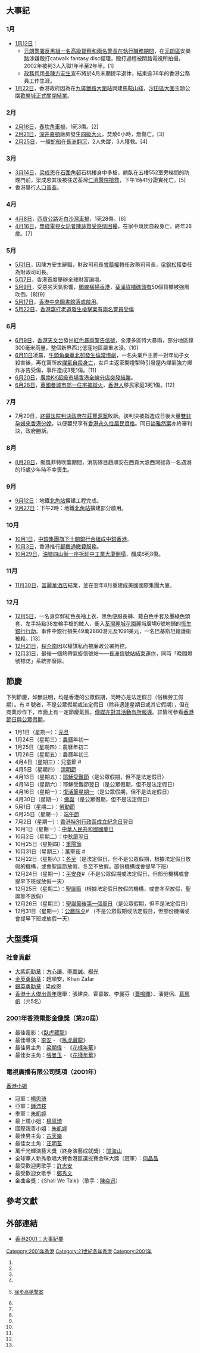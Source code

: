 ## 大事記

### 1月

  - [1月12日](../Page/1月12日.md "wikilink")：
      - [元朗警署](../Page/元朗警署.md "wikilink")[反黑組一名高級督察和兩名警長在執行職務期間](../Page/有組織罪案及三合會調查科.md "wikilink")，在[元朗區](../Page/元朗區.md "wikilink")安樂路涉嫌毆打catwalk fantasy disc經理，毆打過程被閉路電視所拍攝，2002年被判3人入獄1年半至2年半。\[1\]
      - [政務司司長](https://zh.wikipedia.org/wiki/政務司司長 "wikilink")[陳方安生](../Page/陳方安生.md "wikilink")宣布將於4月末期提早退休，結束逾38年的香港公務員工作生涯。
  - [1月22日](../Page/1月22日.md "wikilink")，香港政府因為在[九廣鐵路](../Page/九廣鐵路.md "wikilink")[大圍站](../Page/大圍站.md "wikilink")興建[馬鞍山綫](../Page/馬鞍山綫.md "wikilink")，[沙田區](../Page/沙田區.md "wikilink")[大圍](../Page/大圍.md "wikilink")主題公園[歡樂城正式關閉結業](https://zh.wikipedia.org/wiki/歡樂城 "wikilink")。

### 2月

  - [2月18日](../Page/2月18日.md "wikilink")，[舂坎角車禍](https://zh.wikipedia.org/wiki/舂坎角 "wikilink")，1死3傷。\[2\]
  - [2月21日](../Page/2月21日.md "wikilink")，[深井](../Page/深井.md "wikilink")[嘉頓](../Page/嘉頓.md "wikilink")廠房發生[四級大火](https://zh.wikipedia.org/wiki/香港火警分級制度#四級火警 "wikilink")，焚燒6小時，無傷亡。\[3\]
  - [2月25日](../Page/2月25日.md "wikilink")，一艘[蛇船在](https://zh.wikipedia.org/wiki/蛇船 "wikilink")[長洲翻沉](../Page/長洲_\(香港\).md "wikilink")，2人失蹤，3人獲救。\[4\]

### 3月

  - [3月14日](../Page/3月14日.md "wikilink")，[梁成恩](../Page/梁成恩.md "wikilink")在[石圍角邨](../Page/石圍角邨.md "wikilink")石桃樓身中多槍，躺臥在五樓552室旁梯間的防煙門前，梁成恩其後被往送荃灣[仁濟醫院搶救](https://zh.wikipedia.org/wiki/仁濟醫院_\(香港\) "wikilink")，下午1時41分證實死亡。\[5\]
  - 香港舉行[人口普查](../Page/人口普查.md "wikilink")。

### 4月

  - [4月8日](../Page/4月8日.md "wikilink")，[西貢公路](../Page/西貢公路.md "wikilink")近[白沙灣車禍](../Page/白沙灣_\(西貢\).md "wikilink")，1死28傷。\[6\]
  - [4月16日](../Page/4月16日.md "wikilink")，[無綫電視女記者](https://zh.wikipedia.org/wiki/無綫電視 "wikilink")[陳詠賢受感情困擾](https://zh.wikipedia.org/wiki/陳詠賢 "wikilink")，在家中燒炭自殺身亡，終年26歲。\[7\]

### 5月

  - [5月1日](../Page/5月1日.md "wikilink")，因陳方安生辭職，財政司司長[曾蔭權](../Page/曾蔭權.md "wikilink")轉任政務司司長，[梁錦松](../Page/梁錦松.md "wikilink")獲委任為財政司司長。
  - [5月7日](../Page/5月7日.md "wikilink")，香港首度舉辦全球財富論壇。
  - [5月9日](../Page/5月9日.md "wikilink")，受惡劣天氣影響，[颮線橫掃香港](https://zh.wikipedia.org/wiki/颮線 "wikilink")，[葵涌貨櫃碼頭有](https://zh.wikipedia.org/wiki/葵涌貨櫃碼頭 "wikilink")50個貨櫃被強風吹倒。\[8\]\[9\]
  - [5月17日](../Page/5月17日.md "wikilink")，[香港中央圖書館落成啟用](https://zh.wikipedia.org/wiki/香港中央圖書館 "wikilink")。
  - [5月22日](../Page/5月22日.md "wikilink")，[香港窩打老道發生槍擊案有兩名警員受傷](https://zh.wikipedia.org/wiki/香港窩打老道 "wikilink")

### 6月

  - [6月9日](../Page/6月9日.md "wikilink")，[香港天文台](../Page/香港天文台.md "wikilink")發出[紅色暴雨警告信號](https://zh.wikipedia.org/wiki/紅色暴雨警告信號 "wikilink")，全港多區特大暴雨，部分地區錄300毫米雨量，整個新界西北低窪地區嚴重水浸。\[10\]
  - [6月11日](../Page/6月11日.md "wikilink")凌晨，[牛頭角](../Page/牛頭角.md "wikilink")[樂華北邨發生倫常慘劇](../Page/樂華邨.md "wikilink")，一名失業戶主將一對年幼子女殺害後，再在寓所放[煤氣自殺身亡](https://zh.wikipedia.org/wiki/煤氣 "wikilink")，女戶主返家開燈掣時引發屋內煤氣強力爆炸亦告受傷，事件造成3死1傷。\[11\]
  - [6月20日](../Page/6月20日.md "wikilink")，[廣南KK超級市場香港全線分店突發結業](https://zh.wikipedia.org/wiki/廣南KK超級市場 "wikilink")。
  - [6月28日](../Page/6月28日.md "wikilink")，[英國](https://zh.wikipedia.org/wiki/英國 "wikilink")[曼城市郊一住宅被縱火](../Page/曼彻斯特.md "wikilink")，[香港人](../Page/香港人.md "wikilink")移民家庭3死1傷。\[12\]

### 7月

  - 7月20日，[終審法院判決政府在](../Page/香港特別行政區終審法院.md "wikilink")[莊豐源案](../Page/莊豐源案.md "wikilink")敗訴。該判決被指造成日後大量[雙非孕婦來香港分娩](https://zh.wikipedia.org/wiki/雙非孕婦 "wikilink")，以便嬰兒享有[香港永久性居民資格](https://zh.wikipedia.org/wiki/香港永久性居民 "wikilink")。同日[談雅然案](../Page/談雅然案.md "wikilink")亦終審判決，政府勝訴。

### 8月

  - [8月28日](../Page/8月28日.md "wikilink")，颱風菲特吹襲期間，消防隊目趙順安在西貢大浪西灣拯救一名遇溺的15歲少年時不幸喪生。

### 9月

  - [9月12日](../Page/9月12日.md "wikilink")：地鐵[北角站](../Page/北角站.md "wikilink")擴建工程完成。
  - [9月27日](../Page/9月27日.md "wikilink")：下午2時：地鐵[北角站](../Page/北角站.md "wikilink")擴建部分啟用。

### 10月

  - [10月1日](../Page/10月1日.md "wikilink")，[中銀集團旗下十間銀行合組成](https://zh.wikipedia.org/wiki/中銀集團 "wikilink")[中銀香港](https://zh.wikipedia.org/wiki/中銀香港 "wikilink")。
  - [10月3日](../Page/10月3日.md "wikilink")，香港推行[郵繳通繳費服務](https://zh.wikipedia.org/wiki/郵繳通 "wikilink")。
  - [10月29日](../Page/10月29日.md "wikilink")，[油塘](../Page/油塘.md "wikilink")[四山街一座](https://zh.wikipedia.org/wiki/四山街 "wikilink")[拆卸中工業大廈倒塌](https://zh.wikipedia.org/wiki/油塘拆卸中工廈倒塌事故 "wikilink")，釀成6死8傷。

### 11月

  - [11月30日](../Page/11月30日.md "wikilink")，[富麗華酒店](../Page/富麗華酒店.md "wikilink")結業，並在翌年8月重建成美國國際集團大廈。

### 12月

  - [12月5日](../Page/12月5日.md "wikilink")，一名身穿鮮紅色長袖上衣、黑色便服長褲、戴白色手套及墨綠色頭套、左手持點38左輪手槍的賊人，衝入[荃灣](../Page/荃灣.md "wikilink")[麗城花園](../Page/麗城花園.md "wikilink")麗城廣場6號地舖的[恆生銀行行劫](https://zh.wikipedia.org/wiki/恆生銀行 "wikilink")。事件中銀行損失49萬2880港元及1091美元，一名巴基斯坦籍護衞被殺。\[13\]
  - [12月21日](../Page/12月21日.md "wikilink")，[程介南](../Page/程介南.md "wikilink")因以權謀私而被廉政公署拘控。
  - [12月31日](../Page/12月31日.md "wikilink")，最後一個熱帶氣旋信號站——[長洲信號站結束運作](../Page/長洲_\(香港\).md "wikilink")，同時「晚間燈號標誌」系統亦廢除。

## 節慶

下列節慶，如無註明，均是香港的公眾假期，同時亦是法定假日（俗稱勞工假期）。有 \# 號者，不是公眾假期或法定假日（除非適逢星期日或其它假期），但在商業炒作下，市面上有一定節慶氣氛，[傳媒亦對其活動有所報導](../Page/香港傳媒.md "wikilink")。詳情可參看[香港節日與公眾假期](../Page/香港節日與公眾假期.md "wikilink")。

  - 1月1日（星期一）：[元旦](../Page/元旦.md "wikilink")
  - 1月24日（星期三）：[農曆](../Page/農曆.md "wikilink")年初一
  - 1月25日（星期四）：農曆年初二
  - 1月26日（星期五）：農曆年初三
  - 4月4日（星期三）：兒童節 \#
  - 4月5日（星期四）：[清明節](https://zh.wikipedia.org/wiki/清明節 "wikilink")
  - 4月13日（星期五）：[耶穌受難節](https://zh.wikipedia.org/wiki/耶穌受難日 "wikilink")（是公眾假期，但不是法定假日）
  - 4月14日（星期六）：耶穌受難節翌日（是公眾假期，但不是法定假日）
  - 4月16日（星期一）：[復活節星期一](https://zh.wikipedia.org/wiki/復活節 "wikilink")（是公眾假期，但不是法定假日）
  - 4月30日（星期一）：[佛誕](../Page/佛誕.md "wikilink")（是公眾假期，但不是法定假日）
  - 5月1日（星期二）：[勞動節](https://zh.wikipedia.org/wiki/國際勞動節 "wikilink")
  - 6月25日（星期一）：[端午節](https://zh.wikipedia.org/wiki/端午節 "wikilink")
  - 7月2日（星期一）：[香港特別行政區成立紀念日](../Page/香港特別行政區成立紀念日.md "wikilink")翌日
  - 10月1日（星期一）：[中華人民共和國國慶日](https://zh.wikipedia.org/wiki/中華人民共和國國慶日 "wikilink")
  - 10月2日（星期二）：[中秋節翌日](https://zh.wikipedia.org/wiki/中秋節 "wikilink")
  - 10月25日（星期四）：[重陽節](../Page/重陽節.md "wikilink")
  - 10月31日（星期三）：[萬聖夜](https://zh.wikipedia.org/wiki/萬聖夜 "wikilink") \#
  - 12月22日（星期六）：[冬至](../Page/冬至.md "wikilink")（是法定假日，但不是公眾假期，根據法定假日放假的機構，或會聖誕節放假，冬至不放假。部份機構或會提早下班）
  - 12月24日（星期一）：[平安夜](../Page/聖誕夜.md "wikilink")\#（不是公眾假期或法定假日，但部份機構或會提早下班或放假一天）
  - 12月25日（星期二）：[聖誕節](https://zh.wikipedia.org/wiki/聖誕節 "wikilink")（根據法定假日放假的機構，或會冬至放假，聖誕節不放假）
  - 12月26日（星期三）：[聖誕節後第一個周日](https://zh.wikipedia.org/wiki/節禮日 "wikilink")（是公眾假期，但不是法定假日）
  - 12月31日（星期一）：[公曆除夕](https://zh.wikipedia.org/wiki/跨年 "wikilink")\# （不是公眾假期或法定假日，但部份機構或會提早下班或放假一天）

## 大型獎項

### 社會貢獻

  - [大紫荊勳章](../Page/大紫荊勳章.md "wikilink")：[方心讓](../Page/方心讓.md "wikilink")、[李嘉誠](../Page/李嘉誠.md "wikilink")、[楊光](https://zh.wikipedia.org/wiki/楊光_\(鬥委會\) "wikilink")
  - [金英勇勳章](../Page/金英勇勳章.md "wikilink")：趙順安，Khan Zafar
  - [銀英勇勳章](../Page/銀英勇勳章.md "wikilink") : 梁成恩
  - [香港十大傑出青年](../Page/香港十大傑出青年.md "wikilink")選舉：張建良、霍嘉敏、李麗芬（[蓋鳴暉](../Page/蓋鳴暉.md "wikilink")）、潘健侶、[葛珮帆](../Page/葛珮帆.md "wikilink")（共5名）

### [2001年香港電影金像獎](https://zh.wikipedia.org/wiki/2001年香港電影金像獎 "wikilink")（第20屆）

  - 最佳電影：《[臥虎藏龍](https://zh.wikipedia.org/wiki/臥虎藏龍 "wikilink")》
  - 最佳導演：[李安](../Page/李安.md "wikilink") - 《[臥虎藏龍](https://zh.wikipedia.org/wiki/臥虎藏龍 "wikilink")》
  - 最佳男主角：[梁朝偉](../Page/梁朝偉.md "wikilink") - 《[花樣年華](../Page/花樣年華.md "wikilink")》
  - 最佳女主角：[張曼玉](../Page/張曼玉.md "wikilink") - 《[花樣年華](../Page/花樣年華.md "wikilink")》

### 電視廣播有限公司獎項（2001年）

[香港小姐](https://zh.wikipedia.org/wiki/香港小姐 "wikilink")

  - 冠軍：[楊思琦](../Page/楊思琦.md "wikilink")
  - 亞軍：[鍾沛枝](../Page/鍾沛枝.md "wikilink")
  - 季軍：[朱凱婷](../Page/朱凱婷.md "wikilink")
  - 最上鏡小姐：[楊思琦](../Page/楊思琦.md "wikilink")
  - 國際親善小姐：[朱凱婷](../Page/朱凱婷.md "wikilink")
  - 最佳男主角：[古天樂](../Page/古天樂.md "wikilink")
  - 最佳女主角：[汪明荃](../Page/汪明荃.md "wikilink")
  - 萬千光輝演藝大獎（終身演藝成就獎）：[關海山](../Page/關海山.md "wikilink")
  - 全球華人新秀歌唱大賽香港區選拔賽金咪大獎（冠軍）：[何晶晶](https://zh.wikipedia.org/wiki/何晶晶_\(香港\) "wikilink")
  - 最受歡迎男歌手：[許志安](../Page/許志安.md "wikilink")
  - 最受歡迎女歌手：[鄭秀文](../Page/鄭秀文.md "wikilink")
  - 金曲金獎：《Shall We Talk》（歌手：[陳奕迅](../Page/陳奕迅.md "wikilink")）

## 參考文獻

## 外部連結

  - [香港2001：大事紀要](http://www.yearbook.gov.hk/2001/chtml/calendar/index.htm)

<div style="font-size:small">

<references />

[Category:2001年香港](https://zh.wikipedia.org/wiki/Category:2001年香港 "wikilink") [Category:21世紀各年香港](https://zh.wikipedia.org/wiki/Category:21世紀各年香港 "wikilink") [Category:2001年](https://zh.wikipedia.org/wiki/Category:2001年 "wikilink")

1.

2.

3.

4.

5.  [徐步高槍擊案](../Page/徐步高槍擊案.md "wikilink")

6.

7.

8.

9.

10.

11.

12.

13.